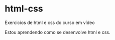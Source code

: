 # html-css
 Exercicios de html e css do curso em vídeo

 Estou aprendendo como se desenvolve html e css.
